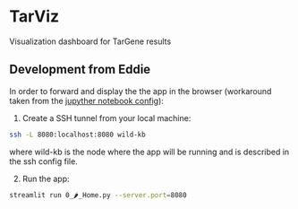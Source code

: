 # TarViz
Visualization dashboard for TarGene results

## Development from Eddie

In order to forward and display the the app in the browser (workaround taken from the [jupyther notebook config](https://docs.anaconda.com/anaconda/user-guide/tasks/remote-jupyter-notebook/)):

1. Create a SSH tunnel from your local machine:

```bash
ssh -L 8080:localhost:8080 wild-kb
```
where wild-kb is the node where the app will be running and is described in the ssh config file.

2. Run the app:

```bash
streamlit run 0_🌶_Home.py --server.port=8080
```